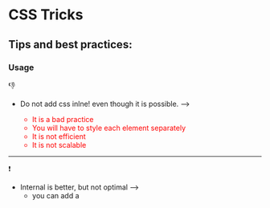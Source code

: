 # CSS Tricks 

## Tips and best practices:

### Usage

:-1:

* Do not add css inlne! even though it is possible. --> <div style="color:red">
    * It is a bad practice 
    * You will have to style each element separately
    * It is not efficient
    * It is not scalable

**************************

:exclamation:

* Internal is better, but not optimal --> <style></style>
    * you can add a <style> tag to the HTML where the elements will be styled, but it can only be used in one file
    * Which will make the the file larger

**************************

:thumbsup:

* External is the Best --> <link href="style.css">
    * Keeps the styles separate from HTML
    * Improve readability and reusability

